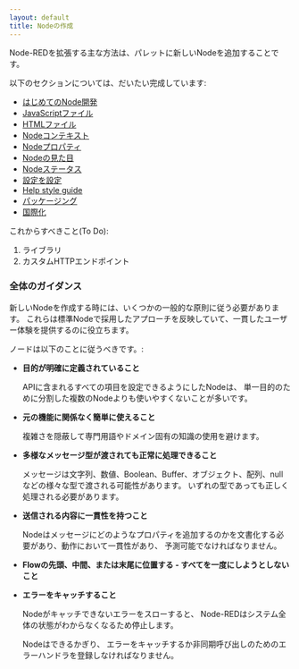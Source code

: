 ```yaml
---
layout: default
title: Nodeの作成
---
```


Node-REDを拡張する主な方法は、パレットに新しいNodeを追加することです。

以下のセクションについては、だいたい完成しています:

 - [はじめてのNode開発](first-node)
 - [JavaScriptファイル](node-js)
 - [HTMLファイル](node-html)
 - [Nodeコンテキスト](context)
 - [Nodeプロパティ](properties)
 - [Nodeの見た目](appearance)
 - [Nodeステータス](status)
 - [設定を設定](config-nodes)
 - [Help style guide](help-style-guide)
 - [パッケージング](packaging)
 - [国際化](i18n)


これからすべきこと(To Do):

1. ライブラリ
2. カスタムHTTPエンドポイント


### 全体のガイダンス

新しいNodeを作成する時には、いくつかの一般的な原則に従う必要があります。
これらは標準Nodeで採用したアプローチを反映していて、一貫したユーザー体験を提供するのに役立ちます。

ノードは以下のことに従うべきです。:

- **目的が明確に定義されていること**

   APIに含まれるすべての項目を設定できるようにしたNodeは、
   単一目的のために分割した複数のNodeよりも使いやすくないことが多いです。

- **元の機能に関係なく簡単に使えること**

   複雑さを隠蔽して専門用語やドメイン固有の知識の使用を避けます。

- **多様なメッセージ型が渡されても正常に処理できること**

   メッセージは文字列、数値、Boolean、Buffer、オブジェクト、配列、nullなどの様々な型で渡される可能性があります。
   いずれの型であっても正しく処理される必要があります。

- **送信される内容に一貫性を持つこと**

   Nodeはメッセージにどのようなプロパティを追加するのかを文書化する必要があり、動作において一貫性があり、
   予測可能でなければなりません。

- **Flowの先頭、中間、または末尾に位置する - すべてを一度にしようとしないこと**

- **エラーをキャッチすること**

   Nodeがキャッチできないエラーをスローすると、
   Node-REDはシステム全体の状態がわからなくなるため停止します。
   
   Nodeはできるかぎり、
   エラーをキャッチするか非同期呼び出しのためのエラーハンドラを登録しなければなりません。
